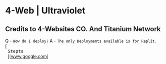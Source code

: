 # 4-Web | Ultraviolet 
## Credits to 4-Websites CO. And Titanium Network

Q - `How do I deploy?` 
A - `The only Deployments available is for Replit.`
[<kbd> <br> Stepts <br> </kbd>][www.google.com]
